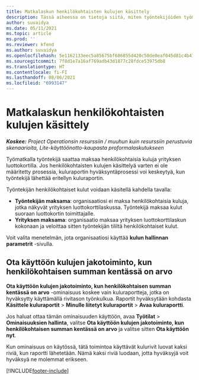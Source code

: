 ```yaml
---
title: Matkalaskun henkilökohtaisten kulujen käsittely
description: Tässä aiheessa on tietoja siitä, miten työntekijöiden työmatkoihin liittyvät henkilökohtaiset kulut voidaan käsitellä.
author: suvaidya
ms.date: 05/11/2021
ms.topic: article
ms.prod: ''
ms.reviewer: kfend
ms.author: suvaidya
ms.openlocfilehash: 5e1162133eec5a85675bf686855d420c50de0eaf045d81c4b417b6fe66ee19fe
ms.sourcegitcommit: 7f8d1e7a16af769adb43d1877c28fdce53975db8
ms.translationtype: HT
ms.contentlocale: fi-FI
ms.lasthandoff: 08/06/2021
ms.locfileid: "6993147"
---
```

# <a name="work-with-personal-expenses-on-an-expense-report"></a>Matkalaskun henkilökohtaisten kulujen käsittely

_**Koskee:** Project Operationsin resurssiin / muuhun kuin resurssiin perustuvia skenaarioita, Lite-käyttöönotto-kaupasta proformalaskutukseen_

Työmatkalla työntekijä saattaa maksaa henkilökohtaisia kuluja yrityksen luottokortilla. Jos henkilökohtaisten kulujen käsittelyä varten ei ole määritetty prosessia, kuluraportin hyväksyntäprosessi voi keskeytyä, kun työntekijä lähettää eritellyn kuluraportin.

Työntekijän henkilökohtaiset kulut voidaan käsitellä kahdella tavalla:

  - **Työntekijän maksama**: organisaatiosi ei maksa henkilökohtaisia kuluja, jotka näkyvät yrityksen luottokorttilaskussa. Työntekijä maksaa kulut suoraan luottokortin toimittajalle. 
  - **Yrityksen maksama**: organisaatio maksaa yrityksen luottokorttilaskun kokonaan ja veloittaa sitten työntekijän tililtä henkilökohtaiset kulut.

Voit valita menetelmän, jota organisaatiosi käyttää **kulun hallinnan parametrit** -sivulla.


## <a name="enable-split-expense-function-when-personal-amount-field-has-value-defined"></a>Ota käyttöön kulujen jakotoiminto, kun henkilökohtaisen summan kentässä on arvo

**Ota käyttöön kulujen jakotoiminto, kun henkilökohtaisen summan kentässä on arvo** -ominaisuus koskee vain kuluraportteja, jotka on hyväksytty käyttämällä rivitason työnkulkua. Raportit hyväksytään kohdasta **Käsittele kuluraportit** > **Minulle liitetyt kuluraportit** > **Avaa kuluraportti**. 

Jos haluat ottaa tämän ominaisuuden käyttöön, avaa **Työtilat** > **Ominaisuuksien hallinta**, valitse **Ota käyttöön kulujen jakotoiminto, kun henkilökohtaisen summan kentässä on arvo** ja valitse sitten **Ota käyttöön nyt**. 

Kun ominaisuus on käytössä, tätä toimintoa käyttävät kulurivit luovat kaksi riviä, kun raportti lähetetään. Nämä kaksi riviä luodaan, jotta hyväksyjä voit hyväksyä ne molemmat erikseen.


[!INCLUDE[footer-include](../includes/footer-banner.md)]
